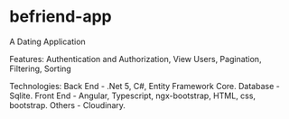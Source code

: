 # befriend-app

A Dating Application

Features: Authentication and Authorization, View Users, Pagination, Filtering, Sorting

Technologies: 
Back End - .Net 5, C#, Entity Framework Core.
Database - Sqlite.
Front End - Angular, Typescript, ngx-bootstrap, HTML, css, bootstrap.
Others - Cloudinary.
